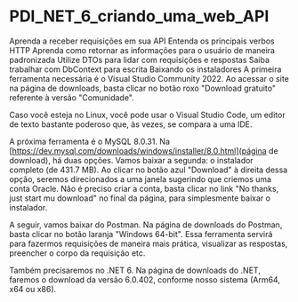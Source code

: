 # PDI_NET_6_criando_uma_web_API
Aprenda a receber requisições em sua API Entenda os principais verbos HTTP Aprenda como retornar as informações para o usuário de maneira padronizada Utilize DTOs para lidar com requisições e respostas Saiba trabalhar com DbContext para escrita
Baixando os instaladores
A primeira ferramenta necessária é o Visual Studio Community 2022. Ao acessar o site na página de downloads, basta clicar no botão roxo "Download gratuito" referente à versão "Comunidade".

Caso você esteja no Linux, você pode usar o Visual Studio Code, um editor de texto bastante poderoso que, às vezes, se compara a uma IDE.

A próxima ferramenta é o MySQL 8.0.31. Na [https://dev.mysql.com/downloads/windows/installer/8.0.html](página de download), há duas opções. Vamos baixar a segunda: o instalador completo (de 431.7 MB). Ao clicar no botão azul "Download" à direita dessa opção, seremos direcionados a uma janela sugerindo que criemos uma conta Oracle. Não é preciso criar a conta, basta clicar no link "No thanks, just start mu download" no final da página, para simplesmente baixar o instalador.

A seguir, vamos baixar do Postman. Na página de downloads do Postman, basta clicar no botão laranja "Windows 64-bit". Essa ferramenta servirá para fazermos requisições de maneira mais prática, visualizar as respostas, preencher o corpo da requisição etc.

Também precisaremos no .NET 6. Na página de downloads do .NET, faremos o download da versão 6.0.402, conforme nosso sistema (Arm64, x64 ou x86).
